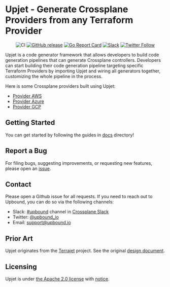# Upjet - Generate Crossplane Providers from any Terraform Provider
<div align="center">

![CI](https://github.com/upbound/upjet/workflows/CI/badge.svg) [![GitHub release](https://img.shields.io/github/release/upbound/upjet/all.svg?style=flat-square)](https://github.com/upbound/upjet/releases) [![Go Report Card](https://goreportcard.com/badge/github.com/upbound/upjet)](https://goreportcard.com/report/github.com/upbound/upjet) [![Slack](https://slack.crossplane.io/badge.svg)](https://crossplane.slack.com/archives/C01TRKD4623) [![Twitter Follow](https://img.shields.io/twitter/follow/upbound_io.svg?style=social&label=Follow)](https://twitter.com/intent/follow?screen_name=upbound_io&user_id=788180534543339520)

</div>

Upjet is a code generator framework that allows developers to build code
generation pipelines that can generate Crossplane controllers. Developers can
start building their code generation pipeline targeting specific Terraform Providers
by importing Upjet and wiring all generators together, customizing the whole
pipeline in the process.

Here is some Crossplane providers built using Upjet:

* [Provider AWS](https://github.com/upbound/provider-aws)
* [Provider Azure](https://github.com/upbound/provider-azure)
* [Provider GCP](https://github.com/upbound/provider-gcp)


## Getting Started

You can get started by following the guides in [docs](docs/README.md) directory!

## Report a Bug

For filing bugs, suggesting improvements, or requesting new features, please
open an [issue](https://github.com/upbound/upjet/issues).

## Contact

Please open a Github issue for all requests. If you need to reach out to Upbound,
you can do so via the following channels:
* Slack: [#upbound](https://crossplane.slack.com/archives/C01TRKD4623) channel in [Crossplane Slack](https://slack.crossplane.io)
* Twitter: [@upbound_io](https://twitter.com/upbound_io)
* Email: [support@upbound.io](mailto:support@upbound.io)

## Prior Art

Upjet originates from the [Terrajet][terrajet] project. See the original 
[design document][terrajet-design-doc].

## Licensing

Upjet is under [the Apache 2.0 license](LICENSE) with [notice](NOTICE).

[terrajet-design-doc]: https://github.com/crossplane/crossplane/blob/master/design/design-doc-terrajet.md
[terrajet]: https://github.com/crossplane/terrajet
